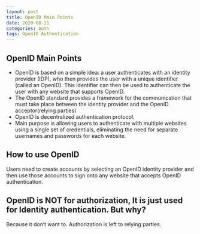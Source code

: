 ```yaml
---
layout: post
title: OpenID Main Points
date: 2020-08-21
categories: Auth
tags: OpenID Authentication
---
```


## OpenID Main Points

- OpenID is based on a simple idea: a user authenticates with an identity provider (IDP), who then provides the user with a unique identifier (called an OpenID). This identifier can then be used to authenticate the user with any website that supports OpenID.
- The OpenID standard provides a framework for the communication that must take place between the identity provider and the OpenID acceptor(relying parties)
- OpenID is decentralized authentication protocol.
- Main purpose is allowing users to authenticate with multiple websites using a single set of credentials, eliminating the need for separate usernames and passwords for each website.

## How to use OpenID

Users need to create accounts by selecting an OpenID identity provider and then use those accounts to sign onto any website that accepts OpenID authentication.

## OpenID is NOT for authorization, It is just used for Identity authentication. But why?

Because it don’t want to. Authorization is left to relying parties.

